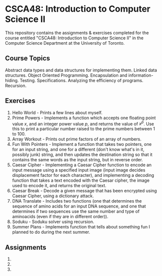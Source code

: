 # CSCA48: Introduction to Computer Science II

This repository contains the assignments & exercises completed for the course entitled "CSCA48: Introduction to Computer Science II" in the Computer Science Department at the University of Toronto.

## Course Topics

Abstract data types and data structures for implementing them. Linked data structures. Object Oriented Programming. Encapsulation and information-hiding. Testing. Specifications. Analyzing the efficiency of programs. Recursion.

## Exercises

1) Hello World - Prints a few lines about myself.
2) Prime Powers - Implements a function which  accepts one floating point value $x$, and an integer power value $p$, and returns  the value of  $x^{p}$. Use this to print a particular number raised to the prime numbers between 1 to 100.
3) Array Workout - Prints out prime factors of an array of numbers.
4) Fun With Pointers - Implement a function that takes two pointers, one for an input string, and one for a different (don't know what's in it, possibly junk) string, and then updates the destination string so that it contains the same words as the input string, but in reverse order.
5) Caesar Cipher -  Implementing a Caesar Cipher function to encode an input message using a specified input image (input image decides displacement factor for each character), and implementing a decoding function that takes a text encoded with the Caesar cipher, the image used to encode it, and returns the original text.
6) Caesar Break - Decode a given message that has been encrypted using Caesar Cipher, using a dictionary attack.
7) DNA Translate - Includes two functions (one that determines the sequence of amino acids for an input DNA sequence, and one that determines if two sequences use the same number and type of aminoacids (even if they are in different order)).
8) Soduku - Soduku solver using recursion.
9) Summer Plans - Implements function that tells about something fun I planned to do during the next summer.

## Assignments

1)
2)
3)
